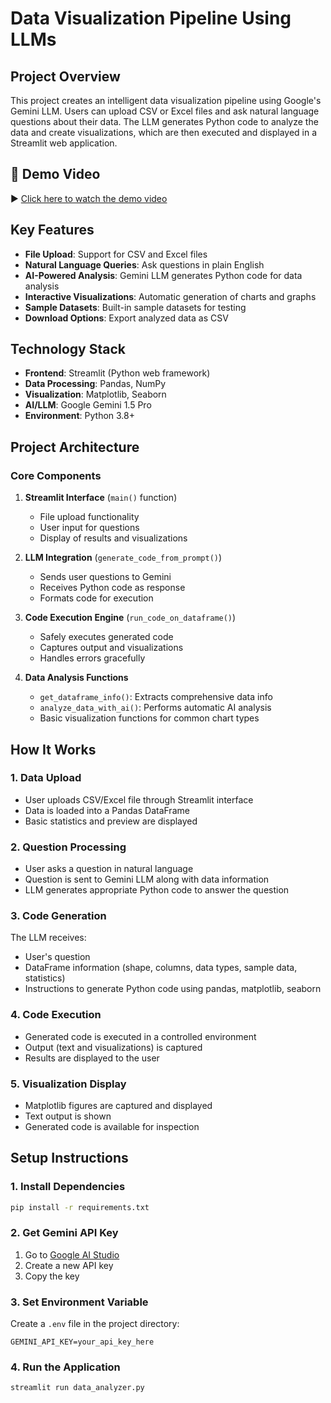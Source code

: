 # Data Visualization Pipeline Using LLMs

## Project Overview

This project creates an intelligent data visualization pipeline using Google's Gemini LLM. Users can upload CSV or Excel files and ask natural language questions about their data. The LLM generates Python code to analyze the data and create visualizations, which are then executed and displayed in a Streamlit web application.

## 🎥 Demo Video

▶️ [Click here to watch the demo video](https://drive.google.com/file/d/1-ERrh345D8JXNA_JdPr4er6UykIWaZMy/view?usp=share_link)

## Key Features

- **File Upload**: Support for CSV and Excel files
- **Natural Language Queries**: Ask questions in plain English
- **AI-Powered Analysis**: Gemini LLM generates Python code for data analysis
- **Interactive Visualizations**: Automatic generation of charts and graphs
- **Sample Datasets**: Built-in sample datasets for testing
- **Download Options**: Export analyzed data as CSV

## Technology Stack

- **Frontend**: Streamlit (Python web framework)
- **Data Processing**: Pandas, NumPy
- **Visualization**: Matplotlib, Seaborn
- **AI/LLM**: Google Gemini 1.5 Pro
- **Environment**: Python 3.8+

## Project Architecture

### Core Components

1. **Streamlit Interface** (`main()` function)

   - File upload functionality
   - User input for questions
   - Display of results and visualizations

2. **LLM Integration** (`generate_code_from_prompt()`)

   - Sends user questions to Gemini
   - Receives Python code as response
   - Formats code for execution

3. **Code Execution Engine** (`run_code_on_dataframe()`)

   - Safely executes generated code
   - Captures output and visualizations
   - Handles errors gracefully

4. **Data Analysis Functions**
   - `get_dataframe_info()`: Extracts comprehensive data info
   - `analyze_data_with_ai()`: Performs automatic AI analysis
   - Basic visualization functions for common chart types

## How It Works

### 1. Data Upload

- User uploads CSV/Excel file through Streamlit interface
- Data is loaded into a Pandas DataFrame
- Basic statistics and preview are displayed

### 2. Question Processing

- User asks a question in natural language
- Question is sent to Gemini LLM along with data information
- LLM generates appropriate Python code to answer the question

### 3. Code Generation

The LLM receives:

- User's question
- DataFrame information (shape, columns, data types, sample data, statistics)
- Instructions to generate Python code using pandas, matplotlib, seaborn

### 4. Code Execution

- Generated code is executed in a controlled environment
- Output (text and visualizations) is captured
- Results are displayed to the user

### 5. Visualization Display

- Matplotlib figures are captured and displayed
- Text output is shown
- Generated code is available for inspection

## Setup Instructions

### 1. Install Dependencies

```bash
pip install -r requirements.txt
```

### 2. Get Gemini API Key

1. Go to [Google AI Studio](https://makersuite.google.com/app/apikey)
2. Create a new API key
3. Copy the key

### 3. Set Environment Variable

Create a `.env` file in the project directory:

```
GEMINI_API_KEY=your_api_key_here
```

### 4. Run the Application

```bash
streamlit run data_analyzer.py
```
